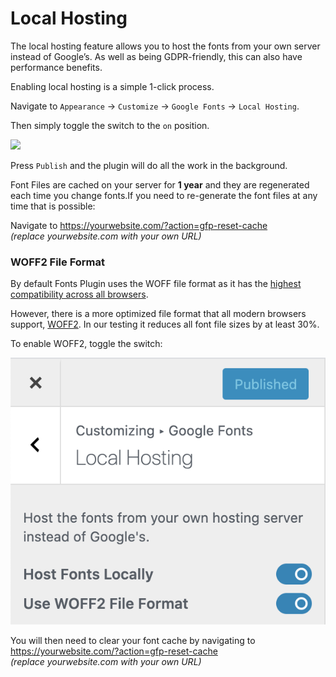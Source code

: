 # Local Hosting

The local hosting feature allows you to host the fonts from your own server instead of Google’s. As well as being GDPR-friendly, this can also have performance benefits.

Enabling local hosting is a simple 1-click process.

Navigate to `Appearance` → `Customize` → `Google Fonts` → `Local Hosting`.

Then simply toggle the switch to the `on` position.

![](https://fontsplugin.com/wp-content/uploads/2019/04/local-hosting.png)

Press `Publish` and the plugin will do all the work in the background.

Font Files are cached on your server for **1 year** and they are regenerated each time you change fonts.If you need to re-generate the font files at any time that is possible: 

Navigate to https://yourwebsite.com/?action=gfp-reset-cache  
_\(replace yourwebsite.com with your own URL\)_

### WOFF2 File Format

By default Fonts Plugin uses the WOFF file format as it has the [highest compatibility across all browsers](https://caniuse.com/#search=woff). 

However, there is a more optimized file format that all modern browsers support, [WOFF2](https://caniuse.com/woff2). In our testing it reduces all font file sizes by at least 30%.

To enable WOFF2, toggle the switch:

![](../.gitbook/assets/image%20%2812%29.png)

You will then need to clear your font cache by navigating to https://yourwebsite.com/?action=gfp-reset-cache  
_\(replace yourwebsite.com with your own URL\)_

